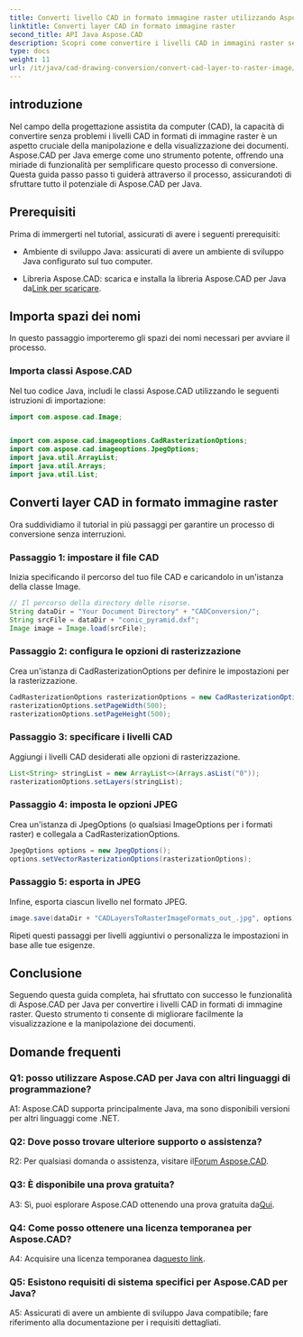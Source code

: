 ```yaml
---
title: Converti livello CAD in formato immagine raster utilizzando Aspose.CAD per Java
linktitle: Converti layer CAD in formato immagine raster
second_title: API Java Aspose.CAD
description: Scopri come convertire i livelli CAD in immagini raster senza sforzo con Aspose.CAD per Java. Segui la nostra guida passo passo per una visualizzazione fluida dei documenti.
type: docs
weight: 11
url: /it/java/cad-drawing-conversion/convert-cad-layer-to-raster-image/
---
```

## introduzione

Nel campo della progettazione assistita da computer (CAD), la capacità di convertire senza problemi i livelli CAD in formati di immagine raster è un aspetto cruciale della manipolazione e della visualizzazione dei documenti. Aspose.CAD per Java emerge come uno strumento potente, offrendo una miriade di funzionalità per semplificare questo processo di conversione. Questa guida passo passo ti guiderà attraverso il processo, assicurandoti di sfruttare tutto il potenziale di Aspose.CAD per Java.

## Prerequisiti

Prima di immergerti nel tutorial, assicurati di avere i seguenti prerequisiti:

- Ambiente di sviluppo Java: assicurati di avere un ambiente di sviluppo Java configurato sul tuo computer.

-  Libreria Aspose.CAD: scarica e installa la libreria Aspose.CAD per Java da[Link per scaricare](https://releases.aspose.com/cad/java/).

## Importa spazi dei nomi

In questo passaggio importeremo gli spazi dei nomi necessari per avviare il processo.

### Importa classi Aspose.CAD

Nel tuo codice Java, includi le classi Aspose.CAD utilizzando le seguenti istruzioni di importazione:

```java
import com.aspose.cad.Image;


import com.aspose.cad.imageoptions.CadRasterizationOptions;
import com.aspose.cad.imageoptions.JpegOptions;
import java.util.ArrayList;
import java.util.Arrays;
import java.util.List;
```

## Converti layer CAD in formato immagine raster

Ora suddividiamo il tutorial in più passaggi per garantire un processo di conversione senza interruzioni.

### Passaggio 1: impostare il file CAD

Inizia specificando il percorso del tuo file CAD e caricandolo in un'istanza della classe Image.

```java
// Il percorso della directory delle risorse.
String dataDir = "Your Document Directory" + "CADConversion/";
String srcFile = dataDir + "conic_pyramid.dxf";
Image image = Image.load(srcFile);
```

### Passaggio 2: configura le opzioni di rasterizzazione

Crea un'istanza di CadRasterizationOptions per definire le impostazioni per la rasterizzazione.

```java
CadRasterizationOptions rasterizationOptions = new CadRasterizationOptions();
rasterizationOptions.setPageWidth(500);
rasterizationOptions.setPageHeight(500);
```

### Passaggio 3: specificare i livelli CAD

Aggiungi i livelli CAD desiderati alle opzioni di rasterizzazione.

```java
List<String> stringList = new ArrayList<>(Arrays.asList("0"));
rasterizationOptions.setLayers(stringList);
```

### Passaggio 4: imposta le opzioni JPEG

Crea un'istanza di JpegOptions (o qualsiasi ImageOptions per i formati raster) e collegala a CadRasterizationOptions.

```java
JpegOptions options = new JpegOptions();
options.setVectorRasterizationOptions(rasterizationOptions);
```

### Passaggio 5: esporta in JPEG

Infine, esporta ciascun livello nel formato JPEG.

```java
image.save(dataDir + "CADLayersToRasterImageFormats_out_.jpg", options);
```

Ripeti questi passaggi per livelli aggiuntivi o personalizza le impostazioni in base alle tue esigenze.

## Conclusione

Seguendo questa guida completa, hai sfruttato con successo le funzionalità di Aspose.CAD per Java per convertire i livelli CAD in formati di immagine raster. Questo strumento ti consente di migliorare facilmente la visualizzazione e la manipolazione dei documenti.

## Domande frequenti

### Q1: posso utilizzare Aspose.CAD per Java con altri linguaggi di programmazione?

A1: Aspose.CAD supporta principalmente Java, ma sono disponibili versioni per altri linguaggi come .NET.

### Q2: Dove posso trovare ulteriore supporto o assistenza?

 R2: Per qualsiasi domanda o assistenza, visitare il[Forum Aspose.CAD](https://forum.aspose.com/c/cad/19).

### Q3: È disponibile una prova gratuita?

 A3: Sì, puoi esplorare Aspose.CAD ottenendo una prova gratuita da[Qui](https://releases.aspose.com/).

### Q4: Come posso ottenere una licenza temporanea per Aspose.CAD?

 A4: Acquisire una licenza temporanea da[questo link](https://purchase.aspose.com/temporary-license/).

### Q5: Esistono requisiti di sistema specifici per Aspose.CAD per Java?

A5: Assicurati di avere un ambiente di sviluppo Java compatibile; fare riferimento alla documentazione per i requisiti dettagliati.